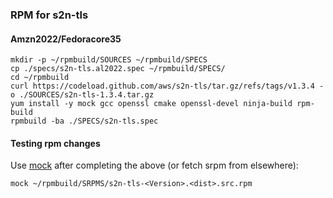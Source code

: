 ### RPM for s2n-tls

#### Amzn2022/Fedoracore35

```
mkdir -p ~/rpmbuild/SOURCES ~/rpmbuild/SPECS
cp ./specs/s2n-tls.al2022.spec ~/rpmbuild/SPECS/
cd ~/rpmbuild
curl https://codeload.github.com/aws/s2n-tls/tar.gz/refs/tags/v1.3.4 -o ./SOURCES/s2n-tls-1.3.4.tar.gz
yum install -y mock gcc openssl cmake openssl-devel ninja-build rpm-build
rpmbuild -ba ./SPECS/s2n-tls.spec
```


#### Testing rpm changes

Use [mock](https://rpm-software-management.github.io/mock/) after completing the above (or fetch srpm from elsewhere):
```
mock ~/rpmbuild/SRPMS/s2n-tls-<Version>.<dist>.src.rpm
```


